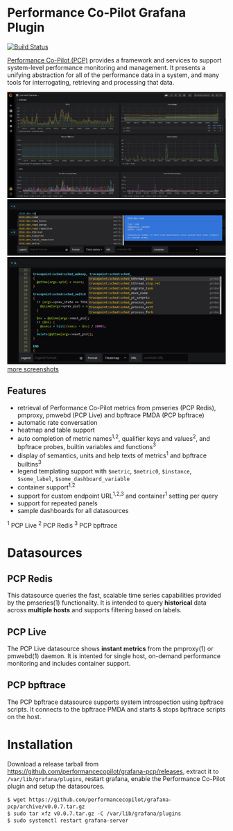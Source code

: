 # Performance Co-Pilot Grafana Plugin

[![Build Status](https://travis-ci.org/performancecopilot/grafana-pcp.svg?branch=master)](https://travis-ci.org/performancecopilot/grafana-pcp)

[Performance Co-Pilot (PCP)](https://pcp.io) provides a framework and services to support system-level performance monitoring and management.
It presents a unifying abstraction for all of the performance data in a system, and many tools for interrogating, retrieving and processing that data.

[![Live Overview](docs/img/live-overview.png)](docs/img/live-overview.png)
[![live metrics autocompletion](docs/img/live-metric-autocompletion.png)](docs/img/live-metric-autocompletion.png)
[![bpftrace probe autocompletion](docs/img/bpftrace-probe-autocompletion.png)](docs/img/bpftrace-probe-autocompletion.png)
[more screenshots](docs/img)

## Features
* retrieval of Performance Co-Pilot metrics from pmseries (PCP Redis), pmproxy, pmwebd (PCP Live) and bpftrace PMDA (PCP bpftrace)
* automatic rate conversation
* heatmap and table support
* auto completion of metric names<sup>1,2</sup>, qualifier keys and values<sup>2</sup>, and bpftrace probes, builtin variables and functions<sup>3</sup>
* display of semantics, units and help texts of metrics<sup>1</sup> and bpftrace builtins<sup>3</sup>
* legend templating support with `$metric`, `$metric0`, `$instance`, `$some_label`, `$some_dashboard_variable`
* container support<sup>1,2</sup>
* support for custom endpoint URL<sup>1,2,3</sup> and container<sup>1</sup> setting per query
* support for repeated panels
* sample dashboards for all datasources

<sup>1</sup> PCP Live
<sup>2</sup> PCP Redis
<sup>3</sup> PCP bpftrace


# Datasources

## PCP Redis
This datasource queries the fast, scalable time series capabilities provided by the pmseries(1) functionality.
It is intended to query **historical** data across **multiple hosts** and supports filtering based on labels.

## PCP Live
The PCP Live datasource shows **instant metrics** from the pmproxy(1) or pmwebd(1) daemon.
It is intented for single host, on-demand performance monitoring and includes container support.

## PCP bpftrace
The PCP bpftrace datasource supports system introspection using bpftrace scripts.
It connects to the bpftrace PMDA and starts & stops bpftrace scripts on the host.

# Installation
Download a release tarball from https://github.com/performancecopilot/grafana-pcp/releases,
extract it to `/var/lib/grafana/plugins`, restart grafana, enable the Performance Co-Pilot
plugin and setup the datasources.

```
$ wget https://github.com/performancecopilot/grafana-pcp/archive/v0.0.7.tar.gz
$ sudo tar xfz v0.0.7.tar.gz -C /var/lib/grafana/plugins
$ sudo systemctl restart grafana-server 
```
